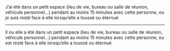 <!---->J’ai été dans un petit espace (lieu de vie, bureau ou salle de réunion, véhicule personnel…) pendant au moins 15 minutes avec cette personne, ou je suis resté face à elle lorsqu’elle a toussé ou éternué

---

<!---->Il ou elle a été dans un petit espace (lieu de vie, bureau ou salle de réunion, véhicule personnel…) pendant au moins 15 minutes avec cette personne, ou est resté face à elle lorsqu’elle a toussé ou éternué
